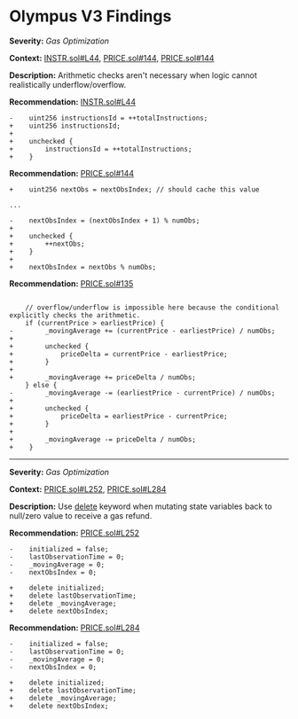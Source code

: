 
# Olympus V3 Findings

**Severity:** *Gas Optimization*

**Context:** [INSTR.sol#L44](https://github.com/code-423n4/2022-08-olympus/blob/b5e139d732eb4c07102f149fb9426d356af617aa/src/modules/INSTR.sol#L44), [PRICE.sol#144](https://github.com/code-423n4/2022-08-olympus/blob/b5e139d732eb4c07102f149fb9426d356af617aa/src/modules/PRICE.sol#L144), [PRICE.sol#144](https://github.com/code-423n4/2022-08-olympus/blob/b5e139d732eb4c07102f149fb9426d356af617aa/src/modules/PRICE.sol#L144)


**Description:** Arithmetic checks aren't necessary when logic cannot realistically underflow/overflow.

**Recommendation:** 
[INSTR.sol#L44](https://github.com/code-423n4/2022-08-olympus/blob/b5e139d732eb4c07102f149fb9426d356af617aa/src/modules/INSTR.sol#L44)
```solidity
-    uint256 instructionsId = ++totalInstructions;
+    uint256 instructionsId;
+
+    unchecked {
+        instructionsId = ++totalInstructions;
+    }
```

**Recommendation:** 
[PRICE.sol#144](https://github.com/code-423n4/2022-08-olympus/blob/b5e139d732eb4c07102f149fb9426d356af617aa/src/modules/PRICE.sol#L144)
```solidity
+    uint256 nextObs = nextObsIndex; // should cache this value

...

-    nextObsIndex = (nextObsIndex + 1) % numObs;
+
+    unchecked {
+        ++nextObs;
+    }
+
+    nextObsIndex = nextObs % numObs;
```

**Recommendation:** 
[PRICE.sol#135](https://github.com/code-423n4/2022-08-olympus/blob/b5e139d732eb4c07102f149fb9426d356af617aa/src/modules/PRICE.sol#L135)
```solidity

    // overflow/underflow is impossible here because the conditional explicitly checks the arithmetic.
    if (currentPrice > earliestPrice) {
-        _movingAverage += (currentPrice - earliestPrice) / numObs;
+
+        unchecked {
+            priceDelta = currentPrice - earliestPrice;
+        }
+
+        _movingAverage += priceDelta / numObs;
    } else {
-        _movingAverage -= (earliestPrice - currentPrice) / numObs;
+
+        unchecked {
+            priceDelta = earliestPrice - currentPrice;
+        }
+
+        _movingAverage -= priceDelta / numObs;
+    }
```
___

**Severity:** *Gas Optimization*

**Context:** [PRICE.sol#L252](https://github.com/code-423n4/2022-08-olympus/blob/b5e139d732eb4c07102f149fb9426d356af617aa/src/modules/PRICE.sol#L252), [PRICE.sol#L284](https://github.com/code-423n4/2022-08-olympus/blob/b5e139d732eb4c07102f149fb9426d356af617aa/src/modules/PRICE.sol#L284)

**Description:** Use [delete](https://docs.soliditylang.org/en/v0.8.0/types.html#delete) keyword when mutating state variables back to null/zero value to receive a gas refund.

**Recommendation:** 
[PRICE.sol#L252](https://github.com/code-423n4/2022-08-olympus/blob/b5e139d732eb4c07102f149fb9426d356af617aa/src/modules/PRICE.sol#L252)
```solidity
-    initialized = false;
-    lastObservationTime = 0;
-    _movingAverage = 0;
-    nextObsIndex = 0;

+    delete initialized;
+    delete lastObservationTime;
+    delete _movingAverage;
+    delete nextObsIndex;
```

**Recommendation:** 
[PRICE.sol#L284](https://github.com/code-423n4/2022-08-olympus/blob/b5e139d732eb4c07102f149fb9426d356af617aa/src/modules/PRICE.sol#L284)
```solidity
-    initialized = false;
-    lastObservationTime = 0;
-    _movingAverage = 0;
-    nextObsIndex = 0;

+    delete initialized;
+    delete lastObservationTime;
+    delete _movingAverage;
+    delete nextObsIndex;
```